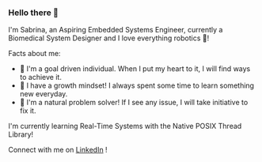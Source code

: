### Hello there 👋

I'm Sabrina, an Aspiring Embedded Systems Engineer, currently a Biomedical System Designer and I love everything robotics 🤖!

Facts about me:
* 🌟 I'm a goal driven individual. When I put my heart to it, I will find ways to achieve it.
* 🌱 I have a growth mindset! I always spent some time to learn something new everyday.
* 👀 I'm a natural problem solver! If I see any issue, I will take initiative to fix it.

I'm currently learning Real-Time Systems with the Native POSIX Thread Library!

Connect with me on [LinkedIn](https://www.linkedin.com/sabrinalokman) !

<!--
[![Sabrina's GitHub stats](https://github-readme-stats.vercel.app/api?username=sabrinalokman&count_private=true)](https://github.com/sabrinalokman/github-readme-stats)

[![Top Langs](https://github-readme-stats.vercel.app/api/top-langs/?username=sabrinalokman&layout=compact)](https://github.com/sabrinalokman/github-readme-stats)


**sabrinalokman/sabrinalokman** is a ✨ _special_ ✨ repository because its `README.md` (this file) appears on your GitHub profile.

Here are some ideas to get you started:

- 🔭 I’m currently working on ...
- 🌱 I’m currently learning ...
- 👯 I’m looking to collaborate on ...
- 🤔 I’m looking for help with ...
- 💬 Ask me about ...
- 📫 How to reach me: ...
- 😄 Pronouns: ...
- ⚡ Fun fact: ...
-->
